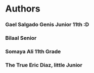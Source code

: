 # Authors
### Gael Salgado Genis Junior 11th :D
### Bilaal Senior
### Somaya Ali 11th Grade
### The True Eric Diaz, little Junior

